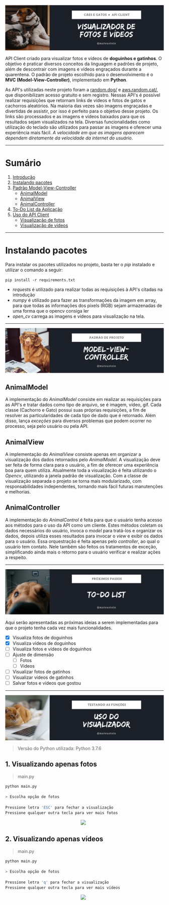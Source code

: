 <img id="introducao" src="img/1.png" style="height:300px, ">

<!--- # Requisição de CEP, Rua, Cidade e Estados --->

<p>
    API Client criado para visualizar fotos e vídeos de <b>doguinhos e gatinhos</b>. O objetivo é praticar diversos conceitos da linguagem e padrões de projeto, além de descontrair com imagens e vídeos engraçados durante a quarentena. O padrão de projeto escolhido para o desenvolvimento é o <b>MVC (Model-View-Controller)</b>, implementado em <b>Python</b>.
</p>

<p>
    As API's utilizadas neste projeto foram a <a href="https://random.dog/">random.dog/</a> e <a href="https://aws.random.cat/">aws.random.cat/</a>, que disponibilizam acesso gratuito e sem registro. Nessas API's é possível realizar requisições que retornam links de vídeos e fotos de gatos e cachorros aleatórios. Na maioria das vezes são imagens engraçadas e divertidas de assistir, por isso é perfeito para o objetivo desse projeto. Os links são processados e as imagens e vídeos baixados para que os resultados sejam visualizados na tela. Diversas funcionalidades como utilização do teclado são utilizados para passar as imagens e oferecer uma experiência mais fácil. <i>A velocidade em que as imagens aparecem dependem diretamente da velocidade da internet do usuário</i>.
</p>

---

# Sumário
1. [Introdução](#introducao) 
1. [Instalando pacotes](#instalacao)
2. [Padrão Model-View-Controller](#mvc)
    - [AnimalModel](#animalmodel)
    - [AnimalView](#animalview)
    - [AnimalController](#animalcontroller)
3. [To-Do List da Aplicação](#todo-list)
4. [Uso do API Client](#usage)
    - [Visualização de fotos](#fotos-animais)
    - [Visualização de vídeos](#videos-animais)

---

# Instalando pacotes <a id="instalacao"></a>

Para instalar os pacotes utilizados no projeto, basta ter o <i>pip</i> instalado e utilizar o comando a seguir:

`pip install -r requirements.txt`

- *requests* é utilizado para realizar todas as requisições à API's citadas na introdução
- *numpy* é utilizado para fazer as transformações da imagem em array, para que todas as informações dos pixels (RGB) sejam armazenadas de uma forma que o opencv consiga ler
- *open_cv* carrega as imagens e vídeos para visualização na tela. 

---

<img id="mvc" src="img/2.png" style="height:300px, ">

## AnimalModel <a id="animalmodel"></a>

<p>
    A implementação do <i>AnimalModel</i> consiste em realizar as requisições para as API's e tratar dados como tipo de arquivo, se é imagem, vídeo, gif. Cada classe (Cachorro e Gato) possui suas próprias requisições, a fim de resolver as particularidades de cada tipo de dado que é retornado. Além disso, lança <i>exceções</i> para diversos problemas que podem ocorrer no processo, seja pelo usuário ou pela API.
</p>

## AnimalView <a id="animalview"></a>
 
<p>
    A implementação do <i>AnimalView</i> consiste apenas em organizar a visualização dos dados retornados pelo <i>AnimalModel</i>. A visualização deve ser feita de forma clara para o usuário, a fim de oferecer uma experiência boa para quem utiliza. Atualmente toda a visualização é feita utilizando o <i>Opencv</i>, utilizando a janela padrão de visualização. Com a classe de visualização separada o projeto se torna mais modularizado, com responsabilidades independentes, tornando mais fácil futuras manutenções e melhorias. 
</p>

## AnimalController <a id="animalcontroller"></a>

<p>
    A implementação do <i>AnimalControl</i> é feita para que o usuário tenha acesso aos métodos para o uso da API como um cliente. Estes métodos coletam os dados necessários do usuário, invoca o <i>model</i> para tratá-los e organizar os dados, depois utiliza esses resultados para invocar o <i>view</i> e exibir os dados para o usuário. Essa orquestração é feita apenas pelo <i>controller</i>, ao qual o usuário tem contato. Nele também são feitos os tratamentos de exceção, simplificando ainda mais o retorno para o usuário verificar e realizar ações a respeito.
</p>

---

<img id="todo-list" src="img/3.png" style="height:300px, ">

<p>
    Aqui serão apresentadas as próximas ideias a serem implementadas para que o projeto tenha cada vez mais funcionalidades.
</p>

- [x] Visualiza fotos de doguinhos
- [x] Visualiza vídeos de doguinhos
- [ ] Visualiza fotos e vídeos de doguinhos
- [ ] Ajuste de dimensão
    - [ ] Fotos
    - [ ] Videos
- [ ] Visualizar fotos de gatinhos
- [ ] Visualizar vídeos de gatinhos
- [ ] Salvar fotos e vídeos que gostou

---

<img id="usage" src="img/4.png" style="height:300px, ">

> Versão do Python utilizada: Python 3.7.6

## 1. Visualizando apenas fotos <a id="fotos-animais"></a>

> main.py

```python
python main.py

> Escolha opção de fotos

Pressione letra 'ESC' para fechar a visualização
Pressione qualquer outra tecla para ver mais fotos
```

<p align='center'>
<img src="https://github.com/mateustoin/Caes-e-Gatos/blob/master/img/fotos.gif?raw=true">&nbsp;&nbsp;
</p>    

## 2. Visualizando apenas vídeos <a id="videos-animais"></a>

> main.py

```python
python main.py

> Escolha opção de fotos

Pressione letra 'q' para fechar a visualização
Pressione qualquer outra tecla para ver mais vídeos
```

<p align='center'>
<img src="https://github.com/mateustoin/Caes-e-Gatos/blob/master/img/videos.gif?raw=true">&nbsp;&nbsp;
</p>    